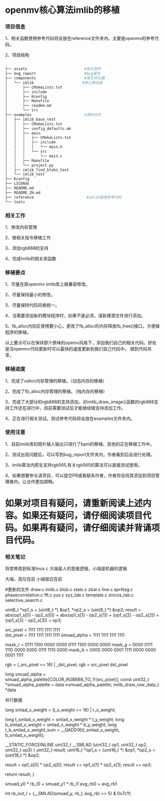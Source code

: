 # openmv核心算法imlib的移植


### 项目信息

1、相关函数使用参考代码将会放在reference文件夹内，主要是openmv的参考代码。

2、项目结构
~~~ bash
.
├── assets                          #相关附件
├── bug_report                      #bug报告
├── components                      #库文件位置
│   └── imlib                      #核心算法库
│       ├── CMakeLists.txt
│       ├── include
│       ├── Kconfig
│       ├── Makefile
│       ├── readme.md
│       └── src
├── examples                        #源码文件
│   ├── imlib_base_test
│   │   ├── CMakeLists.txt
│   │   ├── config_defaults.mk
│   │   ├── main
│   │   │   ├── CMakeLists.txt
│   │   │   ├── include
│   │   │   │   └── main.h
│   │   │   └── src
│   │   │       └── main.c
│   │   ├── Makefile
│   │   └── project.py
│   ├── imlib_find_blobs_test
│   └── imlib_test
├── Kconfig
├── LICENSE
├── README.md
├── README_ZH.md
├── reference                        #imlib使用参考代码
└── tools

~~~

### 相关工作

1、修改内存管理

2、做相关指令移植工作

3、添加rgb888的支持

4、完成imlib的相关库函数



### 移植要点

1、尽量在原openmv imlib库上做兼容修改。

2、尽量保持最小的修改。

3、尽量保持代码风格统一。

4、当需要添加新的模块程序时，如果不是必须，请新建源文件进行添加。

5、fb_alloc内存区使用要小心，更改了fb_alloc的内存释放fb_free()接口，方便做程序的移植。

以上要点可以在保持原汁原味的opemv风格下，添加我们自己的相关代码。好处是当openmv代码更新时可以最快的速度更新到我们自己代码中，
做到代码共享。


### 移植进度

1、完成了xalloc内存管理的移植。（动态内存的移植）

2、完成了fb_alloc内存管理的移植。（栈内存的移植）

3、完成了大部分的rgb888的支持添加，对imlib_draw_image()函数的rgb888支持工作还在进行中，目前需要测试后才能继续做支持添加工作。

4、正在进行相关测试。测试参考代码将会放在examples文件夹内。






### 使用注意

1、目前imlib库的图片输入输出只进行了bpm的移植。其他的正在移植工作中。

2、测试出现问题后，可以写到bug_report文件夹内，作者看到后会进行处理。

3、imlib算法内原生支持rgb565,有关rgb565的算法可以直接测试使用。

4、如果想要参与该项目，可以提交PR或者联系作者，作者将会将其添加到项目管理者内，让合作更加顺畅。

# 如果对项目有疑问，请重新阅读上述内容。如果还有疑问，请仔细阅读项目代码。如果再有疑问，请仔细阅读并背诵项目代码。





### 相关笔记

将库修改到标准linux c
大端是人的思维逻辑，小端是机器的逻辑

大端，高位在前
小端低位在前



#更新的文件
draw.c
imlib.c
blob.c
stats.c
zbar.c
line.c
apriltag.c
phasecorrelation.c
fft.c
yuv.c
xyz_tab.c
template.c
sincos_tab.c
selective_search.c

  uint8_t *op1_s = (uint8_t *) &op1, *op2_s = (uint8_t *) &op2;
  result = abs(op1_s[0] - op2_s[0]) + abs(op1_s[1] - op2_s[1]) + (op1_s[2] - op2_s[2]) + (op1_s[3] - op2_s[3]) + op3;

src_pixel   = 1111 1111 1111 1111     
dst_pixel   = 1111 1111 1111 1111
smuad_alpha = 1111 1111 1111 1111

mask_r = 0111 1100 0000 0000    0111 1100 0000 0000
mask_g = 0000 0111 1110 0000    0000 0111 1110 0000
mask_b = 0000 0000 0001 1111    0000 0000 0001 1111

rgb = (_src_pixel << 16) | _dst_pixel; 
rgb = src_pixel dst_pixel

long smuad_alpha = smuad_alpha_palette[COLOR_RGB888_TO_Y(src_pixel)];
const uint32_t *smuad_alpha_palette = data->smuad_alpha_palette;
imlib_draw_row_data_t *data


并行数据

long smlad_x_weight = (l_x_weight << 16) | r_x_weight;

long t_smlad_x_weight = smlad_x_weight * t_y_weight;
long b_smlad_x_weight = smlad_x_weight * b_y_weight;
long t_b_smlad_x_weight_sum = __QADD16(t_smlad_x_weight, b_smlad_x_weight);


__STATIC_FORCEINLINE uint32_t __SMLAD (uint32_t op1, uint32_t op2, uint32_t op3)
{
  uint32_t result;
  uint16_t *op1_s = (uint16_t *) &op1, *op2_s = (uint16_t *) &op2;
  
  result = op1_s[0] * op2_s[0];
  result += op1_s[1] * op2_s[1];
  result += op3;
  
  return result;
}

  smuad_y0 * rb_l0 +   smuad_y1 * rb_l1
  avg_rb0          +    avg_rb1


int rb_out_l = (__SMLAD(smuad_y, rb_l, avg_rb) >> 5) & 0x7c1f;



